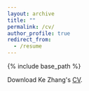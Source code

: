 ```yaml
---
layout: archive
title: ""
permalink: /cv/
author_profile: true
redirect_from:
  - /resume
---
```


{% include base_path %}

Download Ke Zhang's [CV](https://kezhangeco.github.io/files/KeZhang_CV2023.pdf).



